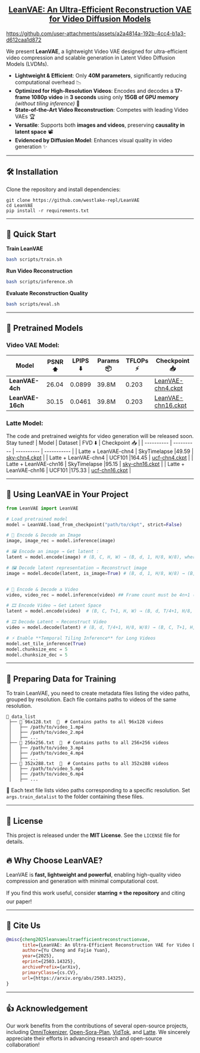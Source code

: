 <h2 align="center"> <a href="https://arxiv.org/abs/2503.14325">LeanVAE: An Ultra-Efficient Reconstruction VAE for Video Diffusion Models</a></h2>

https://github.com/user-attachments/assets/a2a4814a-192b-4cc4-b1a3-d612caa1d872

We present **LeanVAE**, a lightweight Video VAE designed for ultra-efficient video compression and scalable generation in Latent Video Diffusion Models (LVDMs).

- **Lightweight & Efficient**: Only **40M parameters**, significantly reducing computational overhead 📉  
- **Optimized for High-Resolution Videos**: Encodes and decodes a **17-frame 1080p video** in **3 seconds** using only **15GB of GPU memory** *(without tiling inference)* 🎯  
- **State-of-the-Art Video Reconstruction**: Competes with leading Video VAEs 🏆  
- **Versatile**: Supports both **images and videos**, preserving **causality in latent space** 📽️  
- **Evidenced by Diffusion Model**: Enhances visual quality in video generation ✨  

---
## 🛠️ **Installation**
Clone the repository and install dependencies:
```
git clone https://github.com/westlake-repl/LeanVAE
cd LeanVAE
pip install -r requirements.txt
```
---
## 🎯 **Quick Start** 
**Train LeanVAE**
```bash
bash scripts/train.sh
```

**Run Video Reconstruction**
```bash
bash scripts/inference.sh
```

**Evaluate Reconstruction Quality**
```bash
bash scripts/eval.sh
```
---

## 📜 **Pretrained Models**
### Video VAE Model:
| Model            | PSNR ⬆️ | LPIPS ⬇️ | Params 📦 | TFLOPs ⚡ | Checkpoint 📥                        |
| ---------------- | ------ | ------- | -------- | -------- | ----------------------------------- |
| **LeanVAE-4ch**  | 26.04  | 0.0899  | 39.8M    | 0.203    | [LeanVAE-chn4.ckpt](https://huggingface.co/Yumic/LeanVAE/resolve/main/LeanVAE-dim4.ckpt?download=true) |
| **LeanVAE-16ch** | 30.15  | 0.0461  | 39.8M    | 0.203    | [LeanVAE-chn16.ckpt](https://huggingface.co/Yumic/LeanVAE/resolve/main/LeanVAE-dim16.ckpt?download=true) |

 
### Latte Model:
The code and pretrained weights for video generation will be released soon. Stay tuned!
| Model                    | Dataset      | FVD ⬇️  | Checkpoint 📥                        |
| ---------- | ---------- | ---------- | ----------- |
| Latte + LeanVAE-chn4 | SkyTimelapse |49.59 | [sky-chn4.ckpt](https://huggingface.co/) | 
| Latte + LeanVAE-chn4 | UCF101 |164.45 | [ucf-chn4.ckpt](https://huggingface.co/) |
| Latte + LeanVAE-chn16 | SkyTimelapse |95.15 | [sky-chn16.ckpt](https://huggingface.co) |
| Latte + LeanVAE-chn16 | UCF101 |175.33 | [ucf-chn16.ckpt](https://huggingface.co) |

---
## 🔧 **Using LeanVAE in Your Project**

```python
from LeanVAE import LeanVAE

# Load pretrained model
model = LeanVAE.load_from_checkpoint("path/to/ckpt", strict=False)

# 🔄 Encode & Decode an Image
image, image_rec = model.inference(image)

# 🖼️ Encode an image → Get latent :  
latent = model.encode(image) # (B, C, H, W) → (B, d, 1, H/8, W/8), where d=4 or 16

# 🖼️ Decode latent representation → Reconstruct image 
image = model.decode(latent, is_image=True) # (B, d, 1, H/8, W/8) → (B, C, H, W)  


# 🔄 Encode & Decode a Video
video, video_rec = model.inference(video) ## Frame count must be 4n+1 (e.g., 5, 9, 13, 17...)

# 🎞️ Encode Video → Get Latent Space
latent = model.encode(video)  # (B, C, T+1, H, W) → (B, d, T/4+1, H/8, W/8), where d=4 or 16 

# 🎞️ Decode Latent → Reconstruct Video
video = model.decode(latent) # (B, d, T/4+1, H/8, W/8) → (B, C, T+1, H, W)  

# ⚡ Enable **Temporal Tiling Inference** for Long Videos
model.set_tile_inference(True)
model.chunksize_enc = 5
model.chunksize_dec = 5
```
---

## 📂 **Preparing Data for Training**
To train LeanVAE, you need to create metadata files listing the video paths, grouped by resolution. Each file contains paths to videos of the same resolution.
```
📂 data_list
 ├── 📄 96x128.txt  📜  # Contains paths to all 96x128 videos
 │   ├── /path/to/video_1.mp4
 │   ├── /path/to/video_2.mp4
 │   ├── ...
 ├── 📄 256x256.txt  📜  # Contains paths to all 256×256 videos
 │   ├── /path/to/video_3.mp4
 │   ├── /path/to/video_4.mp4
 │   ├── ...
 ├── 📄 352x288.txt  📜  # Contains paths to all 352x288 videos
 │   ├── /path/to/video_5.mp4
 │   ├── /path/to/video_6.mp4
 │   ├── ...
```
📌 Each text file lists video paths corresponding to a specific resolution. Set `args.train_datalist` to the folder containing these files.


---
## 📜 **License**

This project is released under the **MIT License**. See the `LICENSE` file for details.


## 🔥 **Why Choose LeanVAE?**  
LeanVAE is **fast, lightweight and powerful**, enabling high-quality video compression and generation with minimal computational cost.  

If you find this work useful, consider **starring ⭐ the repository** and citing our paper!  

---

## 📝 **Cite Us**  
```bibtex
@misc{cheng2025leanvaeultraefficientreconstructionvae,
      title={LeanVAE: An Ultra-Efficient Reconstruction VAE for Video Diffusion Models}, 
      author={Yu Cheng and Fajie Yuan},
      year={2025},
      eprint={2503.14325},
      archivePrefix={arXiv},
      primaryClass={cs.CV},
      url={https://arxiv.org/abs/2503.14325}, 
}
```
---

## 👍 **Acknowledgement**
Our work benefits from the contributions of several open-source projects, including [OmniTokenizer](https://github.com/FoundationVision/OmniTokenizer), [Open-Sora-Plan](https://github.com/PKU-YuanGroup/Open-Sora-Plan), [VidTok](https://github.com/microsoft/VidTok), and [Latte](https://github.com/Vchitect/Latte). We sincerely appreciate their efforts in advancing research and open-source collaboration!